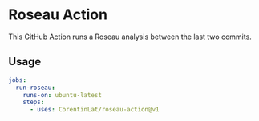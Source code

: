# Roseau Action

This GitHub Action runs a Roseau analysis between the last two commits.

## Usage

```yaml
jobs:
  run-roseau:
    runs-on: ubuntu-latest
    steps:
      - uses: CorentinLat/roseau-action@v1
